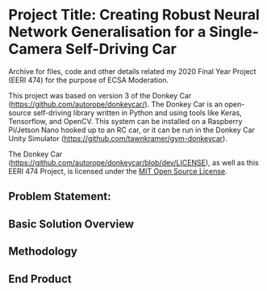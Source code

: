 # Project Title: Creating Robust Neural Network Generalisation for a Single-Camera Self-Driving Car
Archive for files, code and other details related my 2020 Final Year Project (EERI 474) for the purpose of ECSA Moderation. 

This project was based on version 3 of the Donkey Car (https://github.com/autorope/donkeycar/). The Donkey Car is an open-source
self-driving library written in Python and using tools like Keras, Tensorflow, and OpenCV. This system can be installed on a 
Raspberry Pi/Jetson Nano hooked up to an RC car, or it can be run in the Donkey Car Unity Simulator (https://github.com/tawnkramer/gym-donkeycar).

The Donkey Car (https://github.com/autorope/donkeycar/blob/dev/LICENSE), as well as this EERI 474 Project, is licensed under the  [MIT Open Source
License](LICENSE).
## Problem Statement:


## Basic Solution Overview

## Methodology

## End Product
